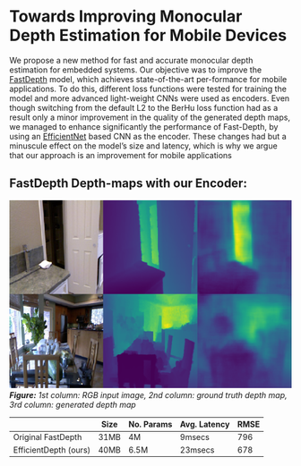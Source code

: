 # Towards Improving Monocular Depth Estimation for Mobile Devices

We propose a new method for fast and accurate monocular depth estimation for embedded systems. Our objective was to improve the [FastDepth](http://fastdepth.mit.edu/) model, which achieves state-of-the-art per-formance for mobile applications. To do this, different loss functions were tested for training the model and more advanced light-weight CNNs were used as encoders. Even though switching from the default L2 to the BerHu loss function had as a result only a minor improvement in the quality of the generated depth maps, we managed to enhance significantly the performance of Fast-Depth, by using an [EfficientNet](https://arxiv.org/pdf/1905.11946.pdf) based CNN as the encoder. These changes had but a minuscule effect on the model’s size and latency, which is why we argue that our approach is an improvement for mobile applications


## FastDepth Depth-maps with our Encoder:
![](imgs/efficientNet_experiment.PNG)
***Figure:** 1st column: RGB input image, 2nd column: ground truth depth map, 3rd column: generated depth map*


|                      |      Size| No. Params | Avg. Latency| RMSE |
|----------------------|------    |------      | ------      |------|
|Original FastDepth    |31MB    |4M     | 9msecs     |796|
|EfficientDepth (ours) |40MB    |6.5M      | 23msecs      | 678|